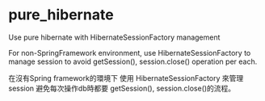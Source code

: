 # pure_hibernate
Use pure hibernate with HibernateSessionFactory management

For non-SpringFramework environment,
use HibernateSessionFactory to manage session to avoid getSession(), session.close() operation per each.

在沒有Spring framework的環境下
使用 HibernateSessionFactory 來管理session
避免每次操作db時都要 getSession(), session.close()的流程。

